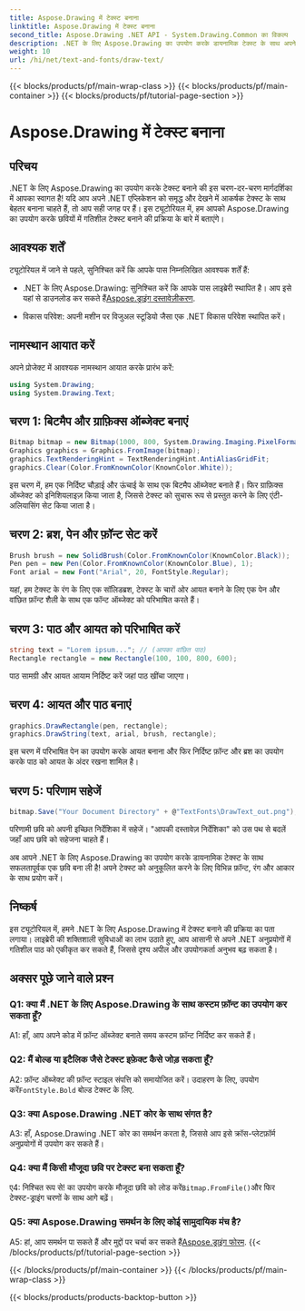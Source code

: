 ```yaml
---
title: Aspose.Drawing में टेक्स्ट बनाना
linktitle: Aspose.Drawing में टेक्स्ट बनाना
second_title: Aspose.Drawing .NET API - System.Drawing.Common का विकल्प
description: .NET के लिए Aspose.Drawing का उपयोग करके डायनामिक टेक्स्ट के साथ अपने .NET अनुप्रयोगों को बेहतर बनाएं। टेक्स्ट बनाने, फ़ॉन्ट कस्टमाइज़ करने और देखने में आकर्षक छवियां बनाने के लिए हमारी चरण-दर-चरण मार्गदर्शिका का पालन करें।
weight: 10
url: /hi/net/text-and-fonts/draw-text/
---
```


{{< blocks/products/pf/main-wrap-class >}}
{{< blocks/products/pf/main-container >}}
{{< blocks/products/pf/tutorial-page-section >}}

# Aspose.Drawing में टेक्स्ट बनाना

## परिचय

.NET के लिए Aspose.Drawing का उपयोग करके टेक्स्ट बनाने की इस चरण-दर-चरण मार्गदर्शिका में आपका स्वागत है! यदि आप अपने .NET एप्लिकेशन को समृद्ध और देखने में आकर्षक टेक्स्ट के साथ बेहतर बनाना चाहते हैं, तो आप सही जगह पर हैं। इस ट्यूटोरियल में, हम आपको Aspose.Drawing का उपयोग करके छवियों में गतिशील टेक्स्ट बनाने की प्रक्रिया के बारे में बताएंगे।

## आवश्यक शर्तें

ट्यूटोरियल में जाने से पहले, सुनिश्चित करें कि आपके पास निम्नलिखित आवश्यक शर्तें हैं:

-  .NET के लिए Aspose.Drawing: सुनिश्चित करें कि आपके पास लाइब्रेरी स्थापित है। आप इसे यहां से डाउनलोड कर सकते हैं[Aspose.ड्राइंग दस्तावेज़ीकरण](https://reference.aspose.com/drawing/net/).

- विकास परिवेश: अपनी मशीन पर विजुअल स्टूडियो जैसा एक .NET विकास परिवेश स्थापित करें।

## नामस्थान आयात करें

अपने प्रोजेक्ट में आवश्यक नामस्थान आयात करके प्रारंभ करें:

```csharp
using System.Drawing;
using System.Drawing.Text;
```

## चरण 1: बिटमैप और ग्राफ़िक्स ऑब्जेक्ट बनाएं

```csharp
Bitmap bitmap = new Bitmap(1000, 800, System.Drawing.Imaging.PixelFormat.Format32bppPArgb);
Graphics graphics = Graphics.FromImage(bitmap);
graphics.TextRenderingHint = TextRenderingHint.AntiAliasGridFit;
graphics.Clear(Color.FromKnownColor(KnownColor.White));
```

इस चरण में, हम एक निर्दिष्ट चौड़ाई और ऊंचाई के साथ एक बिटमैप ऑब्जेक्ट बनाते हैं। फिर ग्राफ़िक्स ऑब्जेक्ट को इनिशियलाइज़ किया जाता है, जिससे टेक्स्ट को सुचारू रूप से प्रस्तुत करने के लिए एंटी-अलियासिंग सेट किया जाता है।

## चरण 2: ब्रश, पेन और फ़ॉन्ट सेट करें

```csharp
Brush brush = new SolidBrush(Color.FromKnownColor(KnownColor.Black));
Pen pen = new Pen(Color.FromKnownColor(KnownColor.Blue), 1);
Font arial = new Font("Arial", 20, FontStyle.Regular);
```

यहां, हम टेक्स्ट के रंग के लिए एक सॉलिडब्रश, टेक्स्ट के चारों ओर आयत बनाने के लिए एक पेन और वांछित फ़ॉन्ट शैली के साथ एक फॉन्ट ऑब्जेक्ट को परिभाषित करते हैं।

## चरण 3: पाठ और आयत को परिभाषित करें

```csharp
string text = "Lorem ipsum..."; // (आपका वांछित पाठ)
Rectangle rectangle = new Rectangle(100, 100, 800, 600);
```

पाठ सामग्री और आयत आयाम निर्दिष्ट करें जहां पाठ खींचा जाएगा।

## चरण 4: आयत और पाठ बनाएं

```csharp
graphics.DrawRectangle(pen, rectangle);
graphics.DrawString(text, arial, brush, rectangle);
```

इस चरण में परिभाषित पेन का उपयोग करके आयत बनाना और फिर निर्दिष्ट फ़ॉन्ट और ब्रश का उपयोग करके पाठ को आयत के अंदर रखना शामिल है।

## चरण 5: परिणाम सहेजें

```csharp
bitmap.Save("Your Document Directory" + @"TextFonts\DrawText_out.png");
```

परिणामी छवि को अपनी इच्छित निर्देशिका में सहेजें। "आपकी दस्तावेज़ निर्देशिका" को उस पथ से बदलें जहाँ आप छवि को सहेजना चाहते हैं।

अब आपने .NET के लिए Aspose.Drawing का उपयोग करके डायनामिक टेक्स्ट के साथ सफलतापूर्वक एक छवि बना ली है! अपने टेक्स्ट को अनुकूलित करने के लिए विभिन्न फ़ॉन्ट, रंग और आकार के साथ प्रयोग करें।

## निष्कर्ष

इस ट्यूटोरियल में, हमने .NET के लिए Aspose.Drawing में टेक्स्ट बनाने की प्रक्रिया का पता लगाया। लाइब्रेरी की शक्तिशाली सुविधाओं का लाभ उठाते हुए, आप आसानी से अपने .NET अनुप्रयोगों में गतिशील पाठ को एकीकृत कर सकते हैं, जिससे दृश्य अपील और उपयोगकर्ता अनुभव बढ़ सकता है।

## अक्सर पूछे जाने वाले प्रश्न

### Q1: क्या मैं .NET के लिए Aspose.Drawing के साथ कस्टम फ़ॉन्ट का उपयोग कर सकता हूँ?

A1: हाँ, आप अपने कोड में फ़ॉन्ट ऑब्जेक्ट बनाते समय कस्टम फ़ॉन्ट निर्दिष्ट कर सकते हैं।

### Q2: मैं बोल्ड या इटैलिक जैसे टेक्स्ट इफ़ेक्ट कैसे जोड़ सकता हूँ?

 A2: फ़ॉन्ट ऑब्जेक्ट की फ़ॉन्ट स्टाइल संपत्ति को समायोजित करें। उदाहरण के लिए, उपयोग करें`FontStyle.Bold` बोल्ड टेक्स्ट के लिए.

### Q3: क्या Aspose.Drawing .NET कोर के साथ संगत है?

A3: हाँ, Aspose.Drawing .NET कोर का समर्थन करता है, जिससे आप इसे क्रॉस-प्लेटफ़ॉर्म अनुप्रयोगों में उपयोग कर सकते हैं।

### Q4: क्या मैं किसी मौजूदा छवि पर टेक्स्ट बना सकता हूँ?

 ए4: निश्चित रूप से! का उपयोग करके मौजूदा छवि को लोड करें`Bitmap.FromFile()`और फिर टेक्स्ट-ड्राइंग चरणों के साथ आगे बढ़ें।

### Q5: क्या Aspose.Drawing समर्थन के लिए कोई सामुदायिक मंच है?

 A5: हां, आप समर्थन पा सकते हैं और मुद्दों पर चर्चा कर सकते हैं[Aspose.ड्राइंग फोरम](https://forum.aspose.com/c/diagram/17).
{{< /blocks/products/pf/tutorial-page-section >}}

{{< /blocks/products/pf/main-container >}}
{{< /blocks/products/pf/main-wrap-class >}}

{{< blocks/products/products-backtop-button >}}

